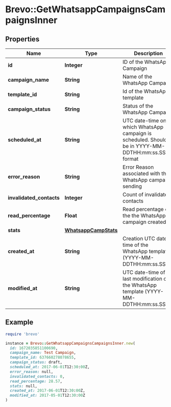 # Brevo::GetWhatsappCampaignsCampaignsInner

## Properties

| Name | Type | Description | Notes |
| ---- | ---- | ----------- | ----- |
| **id** | **Integer** | ID of the WhatsApp Campaign |  |
| **campaign_name** | **String** | Name of the WhatsApp Campaign |  |
| **template_id** | **String** | Id of the WhatsApp template |  |
| **campaign_status** | **String** | Status of the WhatsApp Campaign |  |
| **scheduled_at** | **String** | UTC date-time on which WhatsApp campaign is scheduled. Should be in YYYY-MM-DDTHH:mm:ss.SSSZ format |  |
| **error_reason** | **String** | Error Reason associated with the WhatsApp campaign sending | [optional] |
| **invalidated_contacts** | **Integer** | Count of invalidated contacts | [optional] |
| **read_percentage** | **Float** | Read percentage of the the WhatsApp campaign created | [optional] |
| **stats** | [**WhatsappCampStats**](WhatsappCampStats.md) |  | [optional] |
| **created_at** | **String** | Creation UTC date-time of the WhatsApp template (YYYY-MM-DDTHH:mm:ss.SSSZ) |  |
| **modified_at** | **String** | UTC date-time of last modification of the WhatsApp template (YYYY-MM-DDTHH:mm:ss.SSSZ) |  |

## Example

```ruby
require 'brevo'

instance = Brevo::GetWhatsappCampaignsCampaignsInner.new(
  id: 1672035851100690,
  campaign_name: Test Campaign,
  template_id: 637660278078655,
  campaign_status: draft,
  scheduled_at: 2017-06-01T12:30:00Z,
  error_reason: null,
  invalidated_contacts: 0,
  read_percentage: 28.57,
  stats: null,
  created_at: 2017-06-01T12:30:00Z,
  modified_at: 2017-05-01T12:30:00Z
)
```

